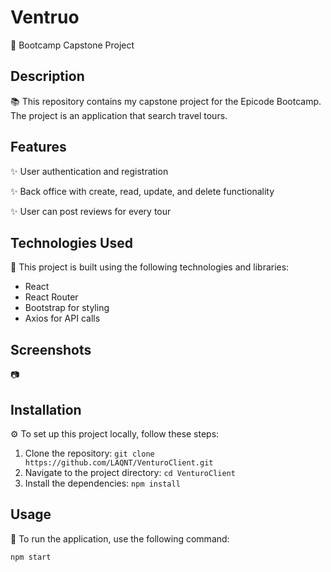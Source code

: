 # Ventruo 

🚀 Bootcamp Capstone Project

## Description

📚 This repository contains my capstone project for the Epicode Bootcamp. The project is an application that search travel tours.

## Features

✨ User authentication and registration

✨ Back office with create, read, update, and delete functionality

✨ User can post reviews for every tour



## Technologies Used

🔧 This project is built using the following technologies and libraries:

- React
- React Router
- Bootstrap for styling
- Axios for API calls

## Screenshots

📷 

## Installation

⚙️ To set up this project locally, follow these steps:

1. Clone the repository: `git clone https://github.com/LAQNT/VenturoClient.git`
2. Navigate to the project directory: `cd VenturoClient`
3. Install the dependencies: `npm install`

## Usage

🔧 To run the application, use the following command:

```bash
npm start
